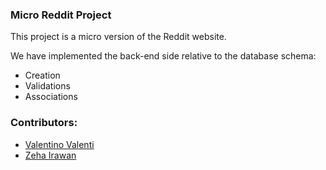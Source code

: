 ### Micro Reddit Project

This project is a micro version of the Reddit website.

We have implemented the back-end side relative to the database schema:

* Creation
* Validations
* Associations

### Contributors:
* [Valentino Valenti](https://github.com/1ba1)
* [Zeha Irawan](https://github.com/JangkarBumi)
